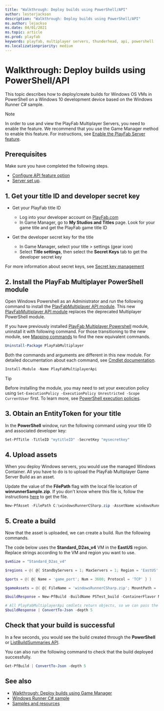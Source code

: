 ```yaml
---
title: "Walkthrough: Deploy builds using PowerShell/API"
author: lesterjackson
description: "Walkthrough: Deploy builds using PowerShell/API"
ms.author: lejackso
ms.date: 04/01/2021
ms.topic: article
ms.prod: playfab
keywords: playfab, multiplayer servers, thunderhead, api, powershell
ms.localizationpriority: medium
---
```


# Walkthrough: Deploy builds using PowerShell/API

This topic describes how to deploy/create builds for Windows OS VMs in PowerShell on a Windows 10 development device based on the Windows Runner C# sample.

> [!Note]
> In order to use and view the PlayFab Multiplayer Servers, you need to enable the feature. We recommend that you use the Game Manager method to enable this feature. For instructions, see [Enable the PlayFab Server feature](enable-playfab-multiplayer-servers.md).

## Prerequisites

Make sure you have completed the following steps.

* [Configure API feature option](windows-runner-sample.md#configure-api-feature-option)
* [Server set up](windows-runner-sample.md#server-set-up).

## 1. Get your title ID and developer secret key

* Get your PlayFab title ID
    * Log into your developer account on [PlayFab.com](https://playfab.com)
    * In Game Manager, go to **My Studios and Titles** page. Look for your game title and get the PlayFab game title ID

* Get the developer secret key for the title
    * In Game Manager, select your title > settings (gear icon)
    * Select **Title settings**, then select the **Secret Keys** tab to get the developer secret key

For more information about secret keys, see [Secret key management](../../../gamemanager/secret-key-management.md)

## 2. Install the PlayFab Multiplayer PowerShell module

Open Windows Powershell as an Administrator and run the following command to install the [PlayFabMultiplayer API module](https://github.com/PlayFab/MpsPowershell). This new [PlayFabMultiplayer API module](https://github.com/PlayFab/MpsPowershell) replaces the deprecated Multiplayer PowerShell module.

If you have previously installed [PlayFab Multiplayer Powershell](https://github.com/PlayFab/MultiplayerPowershell) module, uninstall it with following command. For those transitioning to the new module, see [Mapping commands](deploy-using-powershell-api.md#mapping-commands) to find the new equivalent commands.

```powershell
Uninstall-Package PlayFabMultiplayer
``` 

Both the commands and arguments are different in this new module. For detailed documentation about each command, see [Cmdlet documentation](https://github.com/PlayFab/MpsPowershell/tree/main/MpsPowershell/docs).

```powershell
Install-Module -Name PlayFabMultiplayerApi
```

>[!Tip]
> Before installing the module, you may need to set your execution policy using ```Set-ExecutionPolicy -ExecutionPolicy Unrestricted -Scope CurrentUser``` first. To learn more, see [PowerShell execution policies](https://docs.microsoft.com/powershell/module/microsoft.powershell.core/about/about_execution_policies).

## 3. Obtain an EntityToken for your title

In the **PowerShell** window, run the following command using your title ID and associated developer key:

```powershell
Set-PfTitle -TitleID "mytitleID" -SecretKey "mysecretkey"
```
## 4. Upload assets

When you deploy Windows servers, you would use the managed Windows Container. All you have to do is to upload the PlayFab Multiplayer Game Server Build as an asset.

Update the value of the __FilePath__ flag with the local file location of __winrunnerSample.zip__. If you don't know where this file is, follow the instructions [here](windows-runner-sample.md#server-set-up) to get the file.

```powershell
New-PfAsset -FilePath C:\windowsRunnerCSharp.zip -AssetName windowsRunnerCSharp.zip
```
## 5. Create a build

Now that the asset is uploaded, we can create a build. Run the following commands.

The code below uses the __Standard_D2as_v4__ VM in the __EastUS__ region. Replace strings according to the VM and region you want to use.

```powershell
$vmSize = "Standard_D2as_v4"

$regions = @( @{ StandbyServers = 1; MaxServers = 1; Region = 'EastUS'; ScheduledStandbySettings = $NULL } )

$ports = @( @{ Name = 'game_port'; Num = 3600; Protocol = 'TCP' } )

$gameAssets = @( @{ FileName = 'windowsRunnerCSharp.zip'; MountPath = 'C:\Assets' } )

$buildResponse = New-PfBuild -BuildName PSTest_build -ContainerFlavor ManagedWindowsServerCore -StartMultiplayerServerCommand 'C:\Assets\WindowsRunnerCSharp.exe' -GameAssetReferences $gameAssets -VMSize $vmSize -MultiplayerServerCountPerVM 1 -Ports $ports -RegionConfigurations $regions

# All PlayFabMultiplayerApi cmdlets return objects, so we can pass the returned object to ConvertTo-Json for human readability.
$buildResponse | ConvertTo-Json -depth 5
```

## Check that your build is successful

In a few seconds, you would see the build created through the **PowerShell** or [ListBuildSummaries API](xref:titleid.playfabapi.com.multiplayer.multiplayerserver.listbuildsummariesv2).

You can also run the following command to check that the build deployed successfully.

```powershell
Get-PfBuild | ConvertTo-Json -depth 5
```

## See also

* [Walkthrough: Deploy builds using Game Manager](quickstart-for-multiplayer-servers-game-manager.md)
* [Windows Runner C# sample](windows-runner-sample.md)
* [Samples and resources](server-samples-resources.md)
